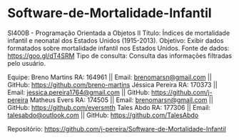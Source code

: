 # Software-de-Mortalidade-Infantil
SI400B - Programação Orientada a Objetos II
Título: Índices de mortalidade infantil e neonatal dos Estados Unidos (1915-2013).
Objetivo: Exibir dados formatados sobre mortalidade infantil nos Estados Unidos.
Fonte de dados: https://goo.gl/dT4SRM
Tipo de consulta: Consulta das informações filtradas pelo usuário.

Equipe:
Breno Martins    RA: 164961 || Email: brenomarsn@gmail.com || GitHub: https://github.com/breno-martins
Jéssica Pereira  RA: 170373 || Email: jessica.pereira1764@gmail.com || GitHub: https://github.com/j-pereira
Matheus Evers    RA: 174505 || Email: brenomarsn@gmail.com || GitHub: https://github.com/eversmth
Tales Abdo       RA: 177306 || Email: talesabdo@outlook.com || GitHub: https://github.com/TalesAbdo

Repositório: https://github.com/j-pereira/Software-de-Mortalidade-Infantil


